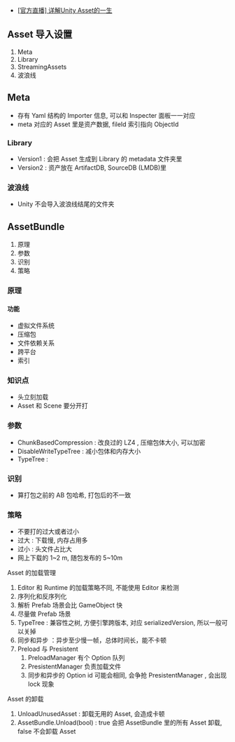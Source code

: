 - [[官方直播] 详解Unity Asset的一生](https://www.bilibili.com/video/BV1Wv41167i2)

## Asset 导入设置

1. Meta 
2. Library
3. StreamingAssets
4. 波浪线

## Meta

- 存有 Yaml 结构的 Importer 信息, 可以和 Inspecter 面板一一对应
- meta 对应的 Asset 里是资产数据, fileId 索引指向 ObjectId

### Library

- Version1 : 会把 Asset 生成到 Library 的 metadata 文件夹里
- Version2 : 资产放在 ArtifactDB, SourceDB (LMDB)里

### 波浪线

- Unity 不会导入波浪线结尾的文件夹

## AssetBundle

1. 原理
2. 参数
3. 识别
4. 策略

### 原理

#### 功能

- 虚拟文件系统
- 压缩包
- 文件依赖关系
- 跨平台
- 索引

### 知识点

- 头立刻加载
- Asset 和 Scene 要分开打

### 参数

- ChunkBasedCompression : 改良过的 LZ4 , 压缩包体大小, 可以加密
- DisableWriteTypeTree : 减小包体和内存大小
- TypeTree : 

### 识别

- 算打包之前的 AB 包哈希, 打包后的不一致

### 策略

- 不要打的过大或者过小
- 过大 : 下载慢, 内存占用多
- 过小 : 头文件占比大
- 网上下载的 1~2 m, 随包发布的 5~10m

Asset 的加载管理

1. Editor 和 Runtime 的加载策略不同, 不能使用 Editor 来检测
2. 序列化和反序列化
3. 解析 Prefab 场景会比 GameObject 快
4. 尽量做 Prefab 场景
5. TypeTree : 兼容性之树, 方便引擎跨版本, 对应 serializedVersion, 所以一般可以关掉
6. 同步和异步 ：异步至少慢一帧，总体时间长，能不卡顿
7. Preload 与 Presistent
	1. PreloadManager 有个 Option 队列
	2. PresistentManager 负责加载文件
	3. 同步和异步的 Option id 可能会相同, 会争抢 PresistentManager , 会出现 lock 现象

Asset 的卸载

1. UnloadUnusedAsset : 卸载无用的 Asset, 会造成卡顿
2. AssetBundle.Unload(bool) : true 会把 AssetBundle 里的所有 Asset 卸载, false 不会卸载 Asset